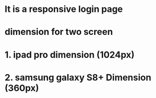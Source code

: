 # It is a responsive login page
# dimension for two screen 
# 1. ipad pro dimension (1024px)
# 2. samsung galaxy S8+ Dimension (360px)